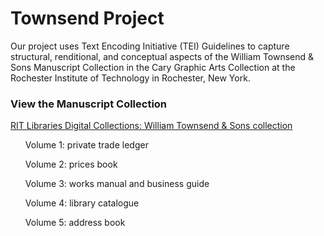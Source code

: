 # Townsend Project
Our project uses Text Encoding Initiative (TEI) Guidelines to capture structural, renditional, and conceptual aspects of the William Townsend & Sons Manuscript Collection in the Cary Graphic Arts Collection at the Rochester Institute of Technology in Rochester, New York. 

### View the Manuscript Collection
<a href="https://digitalcollections.rit.edu/luna/servlet/s/ly65hz">RIT Libraries Digital Collections: William Townsend & Sons collection</a>
<ul>Volume 1: private trade ledger</ul>
<ul>Volume 2: prices book</ul>
<ul>Volume 3: works manual and business guide</ul>
<ul>Volume 4: library catalogue</ul>
<ul>Volume 5: address book</ul>
